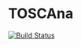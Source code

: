 # TOSCAna

[![Build Status](https://travis-ci.org/StuPro-TOSCAna/TOSCAna.svg?branch=ci)](https://travis-ci.org/StuPro-TOSCAna/TOSCAna)

